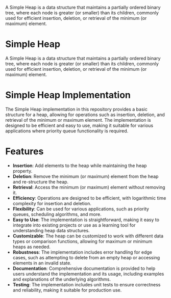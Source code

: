 A Simple Heap is a data structure that maintains a partially ordered binary tree, where each node is greater (or smaller) than its children, commonly used for efficient insertion, deletion, or retrieval of the minimum (or maximum) element.

# Simple Heap
A Simple Heap is a data structure that maintains a partially ordered binary tree, where each node is greater (or smaller) than its children, commonly used for efficient insertion, deletion, or retrieval of the minimum (or maximum) element.
# Simple Heap Implementation
The Simple Heap implementation in this repository provides a basic structure for a heap, allowing for operations such as insertion, deletion, and retrieval of the minimum or maximum element. The implementation is designed to be efficient and easy to use, making it suitable for various applications where priority queue functionality is required.
# Features
- **Insertion**: Add elements to the heap while maintaining the heap property.
- **Deletion**: Remove the minimum (or maximum) element from the heap and re-structure the heap.
- **Retrieval**: Access the minimum (or maximum) element without removing it.
- **Efficiency**: Operations are designed to be efficient, with logarithmic time complexity for insertion and deletion.
- **Flexibility**: Can be used for various applications, such as priority queues, scheduling algorithms, and more.
- **Easy to Use**: The implementation is straightforward, making it easy to integrate into existing projects or use as a learning tool for understanding heap data structures.
- **Customizable**: The heap can be customized to work with different data types or comparison functions, allowing for maximum or minimum heaps as needed.
- **Robustness**: The implementation includes error handling for edge cases, such as attempting to delete from an empty heap or accessing elements in an invalid state.
- **Documentation**: Comprehensive documentation is provided to help users understand the implementation and its usage, including examples and explanations of the underlying algorithms.
- **Testing**: The implementation includes unit tests to ensure correctness and reliability, making it suitable for production use.